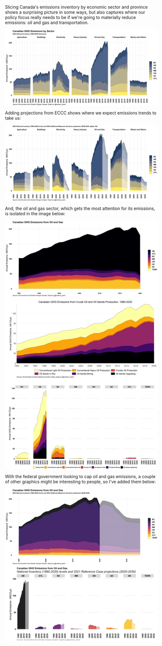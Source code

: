 Slicing Canada's emissions inventory by economic sector and province shows a surprising picture in some ways, but also captures where our policy focus really needs to be if we're going to materially reduce emissions: oil and gas and transportation.

<a href="images/inventory_sector.png" target="_blank">
  <img border="0" align="center"  src="images/inventory_sector.png"/>
</a>

Adding projections from ECCC shows where we expect emissions trends to take us:

<a href="images/sector_proj.png" target="_blank">
  <img border="0" align="center"  src="images/sector_proj.png"/>
</a>


And, the oil and gas sector, which gets the most attention for its emissions, is isolated in the image below:


<a href="images/oil_gas.png" target="_blank">
  <img border="0" align="center"  src="images/oil_gas.png"/>
</a>


<a href="images/nir_oil.png" target="_blank">
  <img border="0" align="center"  src="images/nir_oil.png"/>
</a>

<a href="images/nir_oil_prov.png" target="_blank">
  <img border="0" align="center"  src="images/nir_oil_prov.png"/>
</a>



With the federal government looking to cap oil and gas emissions, a couple of other graphics might be interesting to people, so I've added them below:

<a href="images/oil_gas_proj.png" target="_blank">
  <img border="0" align="center"  src="images/oil_gas_proj.png"/>
</a>

<a href="images/oil_gas_proj_prov.png" target="_blank">
  <img border="0" align="center"  src="images/oil_gas_proj_prov.png"/>
</a>

